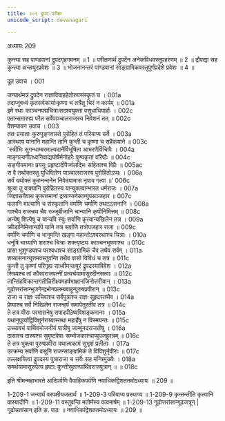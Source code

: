 ```yaml
---
title: २०९ द्रुपद-परीक्षा
unicode_script: devanagari

---
```



अध्यायः 209

कुन्त्या सह पाण्डवानां द्रुपदगृहगमनम् ॥ 1 ॥ परीक्षणार्थं द्रुपदेन अनेकविधवस्तूपहरणम् ॥ 2 ॥ द्रौपद्या सह कुन्त्या अन्तःपुरप्रवेशः ॥ 3 ॥ भोजनानन्तरं पाण्डवानां साङ्ग्रामिकवस्तुपूर्णप्रदेशे प्रवेशः ॥ 4 ॥

दूत उवाच ।	001  

जन्यार्थमन्नं द्रुपदेन राज्ञाविवाहहेतोरुपसंस्कृतं च ।	001a  
तदाप्नुवध्वं कृतसर्वकार्याःकृष्णा च तत्रैतु चिरं न कार्यम् ॥	001a  
इमे रथाः काञ्चनपद्मचित्राःसदश्वयुक्ता वसुधाधिपार्हाः ।	002c  
एतान्समारुह्य परैत सर्वेपाञ्चालराजस्य निवेशनं तत् ॥	002c  
वैशम्पायन उवाच ।	003  
ततः प्रयाताः कुरुपुङ्गवास्ते पुरोहितं तं परियाप्य सर्वे ।	003a  
आस्थाय यानानि महान्ति तानि कुन्ती च कृष्णा च सहैकयाने ॥	003c  
`स्त्रीभिः सुगन्धाम्बरमाल्यदानैर्विभूषिता आभरणैर्विचित्रैः ।	004a  
माङ्गल्यगीतध्वनिवाद्यघोषैर्मनोहरैः पुण्यकृतां वरिष्ठैः ॥	004c  
सङ्गीयमानाः प्रययुः प्रहृष्टादीपैर्ज्वलद्भिः सहिताश्च विप्रैः ॥	005ac  
स वै तथोक्तस्तु युधिष्ठिरेण पाञ्चालराजस्य पुरोहितोऽग्र्यः ।	006a  
सर्वं यथोक्तं कुरुनन्दनेन निवेदयामास नृपाय गत्वा ॥'	006c  
श्रुत्वा तु वाक्यानि पुरोहितस्य यान्युक्तवान्भारत धर्मराजः ।	007a  
जिज्ञासयैवाथ कुरूत्तमानां द्रव्याण्यनेकान्युपसञ्जहार ॥	007c  
फलानि माल्यानि च संस्कृतानि वर्माणि चर्माणि तथाऽऽसनानि ।	008a  
गाश्चैव राजन्नथ चैव रज्जूर्बीजानि चान्यानि कृषीनिमित्तम् ॥	008c  
अन्येषु शिल्पेषु च यान्यपि स्युः सर्वाणि कृत्यान्यखिलेन तत्र ।	009a  
क्रीडानिमित्तान्यपि यानि तत्र सर्वाणि तत्रोपजहार राजा ॥	009c  
वर्माणि चर्माणि च भानुमन्ति खड्गा महान्तोऽश्वरथाश्च चित्राः ।	010a  
धनूंषि चाग्र्याणि शराश्च चित्राः शक्त्यृष्टयः काञ्चनभूषणाश्च ॥	010c  
प्रासा भुशुण्ड्यश्च परश्वधाश्च साङ्ग्रामिकं चैव तथैव सर्वम् ।	011a  
शय्यासनान्युत्तमवस्तुवन्ति तथैव वासो विविधं च तत्र ॥	011c  
कुन्ती तु कृष्णां परिगृह्य साध्वीमन्तःपुरं द्रुपदस्याविवेश ।	012a  
स्त्रियश्च तां कौरवराजपत्नीं प्रत्यर्चयामासुरदीनसत्वाः ॥	012c  
तान्सिंहविक्रान्तगतीन्निरीक्ष्यमहर्षभाक्षानजिनोत्तरीयान् ।	013a  
गूढोत्तरांसान्भुजगेन्द्रभोगप्रलम्बबाहून्पुरुषप्रवीरान् ॥	013c  
राजा च राज्ञः सचिवाश्च सर्वेपुत्राश्च राज्ञः सुहृदस्तथैव ।	014a  
प्रेष्याश्च सर्वे निखिलेन राजन्हर्षं समापेतुरतीव तत्र ॥	014c  
ते तत्र वीराः परमासनेषु सपादपीठेष्वविशङ्कमानाः ।	015a  
यथानुपूर्व्याद्विविशुर्नराग्र्यास्तथा महार्हेषु न विस्मयन्तः ॥	015c  
उच्चावचं पार्थिवभोजनीयं पात्रीषु जाम्बूनदराजतीषु ।	016a  
दासाश्च दास्यश्च सुमृष्टवेषाः सम्भोजकाश्चाप्युपजह्रुरन्नम् ॥	016c  
ते तत्र भुक्त्वा पुरुषप्रवीरा यथात्मकामं सुभृशं प्रतीताः ।	017a  
उत्क्रम्य सर्वाणि वसूनि राजन्साङ्ग्रामिकं ते विविशुर्नृवीराः ॥	017c  
तल्लक्षयित्वा द्रुपदस्य पुत्राराजा च सर्वैः सह मन्त्रिमुख्यैः ।	018a  
समर्थयामासुरुपेत्य हृष्टाः कुन्तीसुतान्पार्थिवराजपुत्रान् ॥ ॥	018c  

इति श्रीमन्महाभारते आदिपर्वणि वैवाहिकपर्वणि नवाधिकद्विशततमोऽध्यायः ॥ 209 ॥

1-209-1 जन्यार्थं वरपक्षीयजतार्थं ॥ 1-209-3 परियाप्य प्रस्थाप्य ॥ 1-209-9 कृन्तन्तीति कृत्यानि वास्यादीनि ॥ 1-209-11 वस्तुवन्ति मतोर्मस्य वत्वमार्षम् ॥ 1-209-13 गूढोत्तरांसान्गूढजत्रून् | गूढोन्नतांसान् इति ङ. पाठः ॥ नवाधिकद्विशततमोऽध्यायः ॥ 209 ॥